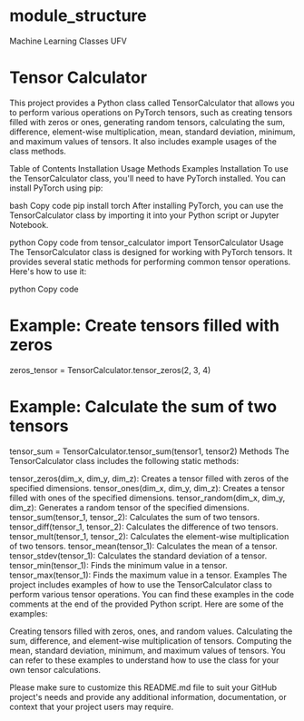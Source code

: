 # module_structure
Machine Learning Classes UFV

# Tensor Calculator
This project provides a Python class called TensorCalculator that allows you to perform various operations on PyTorch tensors, such as creating tensors filled with zeros or ones, generating random tensors, calculating the sum, difference, element-wise multiplication, mean, standard deviation, minimum, and maximum values of tensors. It also includes example usages of the class methods.

Table of Contents
Installation
Usage
Methods
Examples
Installation
To use the TensorCalculator class, you'll need to have PyTorch installed. You can install PyTorch using pip:

bash
Copy code
pip install torch
After installing PyTorch, you can use the TensorCalculator class by importing it into your Python script or Jupyter Notebook.

python
Copy code
from tensor_calculator import TensorCalculator
Usage
The TensorCalculator class is designed for working with PyTorch tensors. It provides several static methods for performing common tensor operations. Here's how to use it:

python
Copy code
# Example: Create tensors filled with zeros
zeros_tensor = TensorCalculator.tensor_zeros(2, 3, 4)

# Example: Calculate the sum of two tensors
tensor_sum = TensorCalculator.tensor_sum(tensor1, tensor2)
Methods
The TensorCalculator class includes the following static methods:

tensor_zeros(dim_x, dim_y, dim_z): Creates a tensor filled with zeros of the specified dimensions.
tensor_ones(dim_x, dim_y, dim_z): Creates a tensor filled with ones of the specified dimensions.
tensor_random(dim_x, dim_y, dim_z): Generates a random tensor of the specified dimensions.
tensor_sum(tensor_1, tensor_2): Calculates the sum of two tensors.
tensor_diff(tensor_1, tensor_2): Calculates the difference of two tensors.
tensor_mult(tensor_1, tensor_2): Calculates the element-wise multiplication of two tensors.
tensor_mean(tensor_1): Calculates the mean of a tensor.
tensor_stdev(tensor_1): Calculates the standard deviation of a tensor.
tensor_min(tensor_1): Finds the minimum value in a tensor.
tensor_max(tensor_1): Finds the maximum value in a tensor.
Examples
The project includes examples of how to use the TensorCalculator class to perform various tensor operations. You can find these examples in the code comments at the end of the provided Python script. Here are some of the examples:

Creating tensors filled with zeros, ones, and random values.
Calculating the sum, difference, and element-wise multiplication of tensors.
Computing the mean, standard deviation, minimum, and maximum values of tensors.
You can refer to these examples to understand how to use the class for your own tensor calculations.

Please make sure to customize this README.md file to suit your GitHub project's needs and provide any additional information, documentation, or context that your project users may require.
